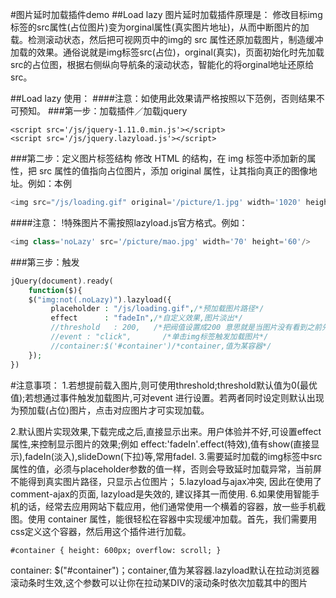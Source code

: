 #图片延时加载插件demo
##Load lazy 图片延时加载插件原理是：
修改目标img标签的src属性(占位图片)变为orginal属性(真实图片地址)，从而中断图片的加载。检测滚动状态，然后把可视网页中的img的 src 属性还原加载图片，制造缓冲加载的效果。通俗说就是img标签src(占位)，orginal(真实)，页面初始化时先加载src的占位图，根据右侧纵向导航条的滚动状态，智能化的将orginal地址还原给src。

##Load lazy 使用：
####注意：如使用此效果请严格按照以下范例，否则结果不可预知。
###第一步：加载插件／加载jquery
    
    <script src='/js/jquery-1.11.0.min.js'></script>
    <script src='/js/jquery.lazyload.js'></script>
###第二步：定义图片标签结构
修改 HTML 的结构，在 img 标签中添加新的属性，把 src 属性的值指向占位图片，添加 original 属性，让其指向真正的图像地址。例如：本例
```php
<img src="/js/loading.gif" original='/picture/1.jpg' width='1020' height='400'/>
```
####注意： !特殊图片不需按照lazyload.js官方格式。例如：
```php
<img class='noLazy' src='/picture/mao.jpg' width='70' height='60'/> 
```
###第三步：触发
```php
jQuery(document).ready(
    function($){
	$("img:not(.noLazy)").lazyload({
		 placeholder : "/js/loading.gif",/*预加载图片路径*/
		 effect      : "fadeIn",/*自定义效果,图片淡出*/
		 //threshold   : 200,   /*把阀值设置成200 意思就是当图片没有看到之前先load 200像素*/
		 //event : "click",       /*单击img标签触发加载图片*/ 
		 //container:$('#container')/*container,值为某容器*/
	});
})
```
#注意事项：
1.若想提前载入图片,则可使用threshold;threshold默认值为0(最优值);若想通过事件触发加载图片,可对event 进行设置。若两者同时设定则默认出现为预加载(占位)图片，点击对应图片才可实现加载。
          
2.默认图片实现效果,下载完成之后,直接显示出来。用户体验并不好,可设置effect属性,来控制显示图片的效果;例如
effect:'fadeIn'.effect(特效),值有show(直接显示),fadeIn(淡入),slideDown(下拉)等,常用fadeI.
3.需要延时加载的img标签中src属性的值，必须与placeholder参数的值一样，否则会导致延时加载异常，当前屏不能得到真实图片路径，只显示占位图片；
5.lazyload与ajax冲突, 因此在使用了comment-ajax的页面, lazyload是失效的, 建议择其一而使用.
6.如果使用智能手机的话，经常去应用网站下载应用，他们通常使用一个横着的容器，放一些手机截图。使用 container 属性，能很轻松在容器中实现缓冲加载。首先，我们需要用css定义这个容器，然后用这个插件进行加载。
```
#container { height: 600px; overflow: scroll; }
```
container: $("#container")；container,值为某容器.lazyload默认在拉动浏览器滚动条时生效,这个参数可以让你在拉动某DIV的滚动条时依次加载其中的图片
